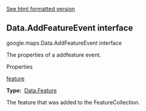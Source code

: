 [See html formatted version](https://huasofoundries.github.io/google-maps-documentation/Data.AddFeatureEvent.html)


Data.AddFeatureEvent interface
------------------------------

google.maps.Data.AddFeatureEvent interface

The properties of a addfeature event.

Properties

[feature](#Data.AddFeatureEvent.feature)

**Type:**  [Data.Feature](Data.Feature.md)

The feature that was added to the FeatureCollection.